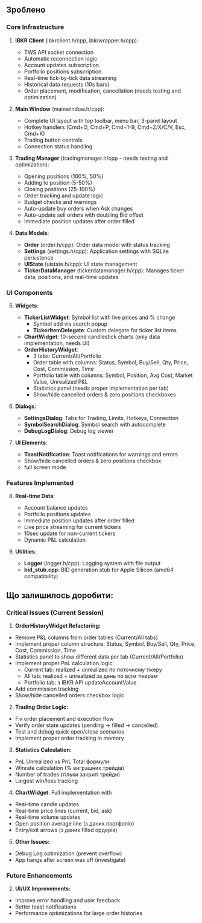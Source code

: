 ## Зроблено

### Core Infrastructure
1. **IBKR Client** (ibkrclient.h/cpp, ibkrwrapper.h/cpp):
   - TWS API socket connection
   - Automatic reconnection logic
   - Account updates subscription
   - Portfolio positions subscription
   - Real-time tick-by-tick data streaming
   - Historical data requests (10s bars)
   - Order placement, modification, cancellation (needs testing and optimization)

2. **Main Window** (mainwindow.h/cpp):
   - Complete UI layout with top toolbar, menu bar, 3-panel layout
   - Hotkey handlers (Cmd+O, Cmd+P, Cmd+1-9, Cmd+Z/X/C/V, Esc, Cmd+K)
   - Trading button controls
   - Connection status handling

3. **Trading Manager** (tradingmanager.h/cpp - needs testing and optimization):
   - Opening positions (100%, 50%)
   - Adding to position (5-50%)
   - Closing positions (25-100%)
   - Order tracking and update logic
   - Budget checks and warnings
   - Auto-update buy orders when Ask changes
   - Auto-update sell orders with doubling Bid offset
   - Immediate position updates after order filled

4. **Data Models**:
   - **Order** (order.h/cpp): Order data model with status tracking
   - **Settings** (settings.h/cpp): Application settings with SQLite persistence
   - **UIState** (uistate.h/cpp): UI state management
   - **TickerDataManager** (tickerdatamanager.h/cpp): Manages ticker data, positions, and real-time updates

### UI Components
5. **Widgets**:
   - **TickerListWidget**: Symbol list with live prices and % change
     - Symbol add via search popup
     - **TickerItemDelegate**: Custom delegate for ticker list items
   - **ChartWidget**: 10-second candlestick charts (only data implementation, needs UI)
   - **OrderHistoryWidget**:
     - 3 tabs: Current/All/Portfolio
     - Order table with columns: Status, Symbol, Buy/Sell, Qty, Price, Cost, Commission, Time
     - Portfolio table with columns: Symbol, Position, Avg Cost, Market Value, Unrealized P&L
     - Statistics panel (needs proper implementation per tab)
     - Show/hide cancelled orders & zero positions checkboxes

6. **Dialogs**:
   - **SettingsDialog**: Tabs for Trading, Limits, Hotkeys, Connection
   - **SymbolSearchDialog**: Symbol search with autocomplete
   - **DebugLogDialog**: Debug log viewer

7. **UI Elements**:
   - **ToastNotification**: Toast notifications for warnings and errors
   - Show/hide cancelled orders & zero positions checkbox
   - full screen mode

### Features Implemented
8. **Real-time Data**:
   - Account balance updates
   - Portfolio positions updates
   - Immediate position updates after order filled
   - Live price streaming for current tickers
   - 10sec update for non-current tickers
   - Dynamic P&L calculation

9. **Utilities**:
   - **Logger** (logger.h/cpp): Logging system with file output
   - **bid_stub.cpp**: BID generation stub for Apple Silicon (amd64 compatibility)

## Що залишилось доробити:

### Critical Issues (Current Session)
1. **OrderHistoryWidget Refactoring:**
- Remove P&L columns from order tables (Current/All tabs)
- Implement proper column structure: Status, Symbol, Buy/Sell, Qty, Price, Cost, Commission, Time
- Statistics panel to show different data per tab (Current/All/Portfolio)
- Implement proper PnL calculation logic:
  - Current tab: realized + unrealized по поточному тікеру
  - All tab: realized + unrealized за день по всім тікерам
  - Portfolio tab: з IBKR API updateAccountValue
- Add commission tracking
- Show/hide cancelled orders checkbox logic

2. **Trading Order Logic:**
- Fix order placement and execution flow
- Verify order state updates (pending → filled → cancelled)
- Test and debug quick open/close scenarios
- Implement proper order tracking in memory

3. **Statistics Calculation:**
- PnL Unrealized vs PnL Total формули
- Winrate calculation (% виграшних трейдів)
- Number of trades (тільки закриті трейди)
- Largest win/loss tracking

4. **ChartWidget**: Full implementation with
- Real-time candle updates
- Real-time price lines (current, bid, ask)
- Real-time volume updates
- Open position average line (з даних портфоліо)
- Entry/exit arrows (з даних filled ордерів)

5. **Other Issues:**
- Debug Log optimization (prevent overflow)
- App hangs after screen was off (investigate)

### Future Enhancements

2. **UI/UX Improvements:**
- Improve error handling and user feedback
- Better toast notifications
- Performance optimizations for large order histories
